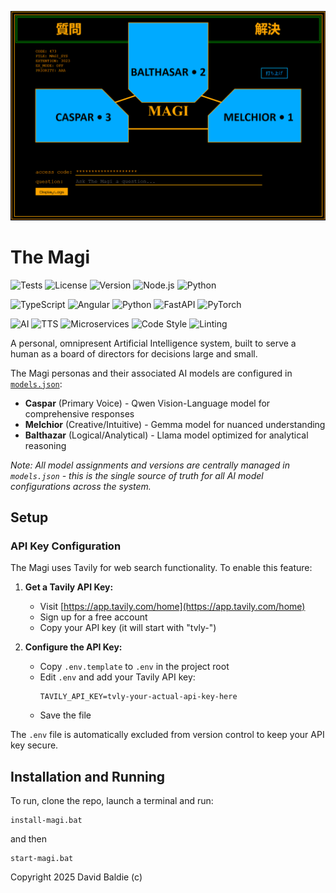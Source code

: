 ![magi ui](./magi_ui.png)

# The Magi

![Tests](https://github.com/baldie/TheMagi/workflows/Build%20and%20Test/badge.svg)
![License](https://img.shields.io/badge/license-ISC-blue.svg)
![Version](https://img.shields.io/badge/version-0.1.0-orange)
![Node.js](https://img.shields.io/badge/node.js-16+-green)
![Python](https://img.shields.io/badge/python-3.11+-blue)

![TypeScript](https://img.shields.io/badge/typescript-%23007ACC.svg?style=for-the-badge&logo=typescript&logoColor=white)
![Angular](https://img.shields.io/badge/angular-%23DD0031.svg?style=for-the-badge&logo=angular&logoColor=white)
![Python](https://img.shields.io/badge/python-3670A0?style=for-the-badge&logo=python&logoColor=ffdd54)
![FastAPI](https://img.shields.io/badge/FastAPI-005571?style=for-the-badge&logo=fastapi)
![PyTorch](https://img.shields.io/badge/PyTorch-%23EE4C2C.svg?style=for-the-badge&logo=PyTorch&logoColor=white)

![AI](https://img.shields.io/badge/AI-Powered-ff69b4)
![TTS](https://img.shields.io/badge/TTS-Chatterbox-purple)
![Microservices](https://img.shields.io/badge/architecture-microservices-brightgreen)
![Code Style](https://img.shields.io/badge/code%20style-prettier-ff69b4.svg)
![Linting](https://img.shields.io/badge/linting-ESLint-4B32C3)

A personal, omnipresent Artificial Intelligence system, built to serve a human as a board of directors for decisions large and small.

The Magi personas and their associated AI models are configured in [`models.json`](models.json):

* **Caspar** (Primary Voice) - Qwen Vision-Language model for comprehensive responses
* **Melchior** (Creative/Intuitive) - Gemma model for nuanced understanding  
* **Balthazar** (Logical/Analytical) - Llama model optimized for analytical reasoning

*Note: All model assignments and versions are centrally managed in `models.json` - this is the single source of truth for all AI model configurations across the system.*

## Setup

### API Key Configuration

The Magi uses Tavily for web search functionality. To enable this feature:

1. **Get a Tavily API Key:**
   - Visit [https://app.tavily.com/home](https://app.tavily.com/home)
   - Sign up for a free account
   - Copy your API key (it will start with "tvly-")

2. **Configure the API Key:**
   - Copy `.env.template` to `.env` in the project root
   - Edit `.env` and add your Tavily API key:
     ```
     TAVILY_API_KEY=tvly-your-actual-api-key-here
     ```
   - Save the file

The `.env` file is automatically excluded from version control to keep your API key secure.

## Installation and Running

To run, clone the repo, launch a terminal and run:

```
install-magi.bat
```

and then

```
start-magi.bat
```

Copyright 2025 David Baldie (c)